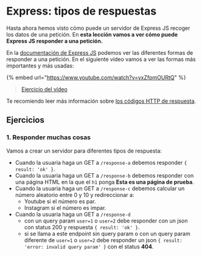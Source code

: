 # Express: tipos de respuestas

Hasta ahora hemos visto cómo puede un servidor de Express JS recoger los datos de una petición. En **esta lección vamos a ver cómo puede Express JS responder a una petición.**

En la [documentación de Express JS](https://expressjs.com/en/4x/api.html#res) podemos ver las diferentes formas de responder a una petición. En el siguiente vídeo vamos a ver las formas más importantes y más usadas:

{% embed url="https://www.youtube.com/watch?v=yxZfpmOURtQ" %}

> [Ejercicio del vídeo](https://github.com/Adalab/ejercicios-de-los-materiales/tree/main/promo-l/4-2-express-response-types)

Te recomiendo leer más información sobre [los códigos HTTP de respuesta](https://developer.mozilla.org/es/docs/Web/HTTP/Status).

## Ejercicios

### 1. Responder muchas cosas

Vamos a crear un servidor para diferentes tipos de respuesta:

- Cuando la usuaria haga un GET a `/response-a` debemos responder `{ result: 'ok' }`.
- Cuando la usuaria haga un GET a `/response-b` debemos responder con una página HTML en la que el `h1` ponga **Esta es una página de prueba**.
- Cuando la usuaria haga un GET a `/response-c` debemos calcular un número aleatorio entre 0 y 10 y redireccionar a:
   - Youtube si el número es par.
   - Instagram si el número es impar.
- Cuando la usuaria haga un GET a `/response-d`
   - con un query param `user=1` o `user=2` debe responder con un json con status 200 y respuesta `{ result: 'ok' }`.
   - si se llama a este endpoint sin query param o con un query param diferente de `user=1` o `user=2` debe responder un json `{ result: 'error: invalid query param' }` con el status **404**.